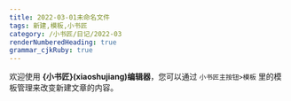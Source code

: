 ```yaml
---
title: 2022-03-01未命名文件 
tags: 新建,模板,小书匠
category: /小书匠/日记/2022-03
renderNumberedHeading: true
grammar_cjkRuby: true
---
```



欢迎使用 **{小书匠}(xiaoshujiang)编辑器**，您可以通过 `小书匠主按钮>模板` 里的模板管理来改变新建文章的内容。